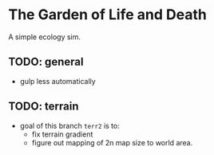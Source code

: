 The Garden of Life and Death
===========

A simple ecology sim.

## TODO: general
- gulp less automatically

## TODO: terrain
- goal of this branch `terr2` is to:
  - fix terrain gradient
  - figure out mapping of 2n map size to world area.
